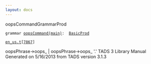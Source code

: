 ```yaml
---
layout: docs
---
```

<span class="title">oopsCommand</span><span class="type">GrammarProd</span>

`grammar `<span class="classExtLink">[`oopsCommand(main)`](../object/oopsCommand(main).html)</span>` :   `[`BasicProd`](../object/BasicProd.html)

[`en_us.t`](../file/en_us.t.html)`[`[`7867`](../source/en_us.t.html#7867)`]`



oopsPhrase-\>oops\_ \| oopsPhrase-\>oops\_ '.'
TADS 3 Library Manual  
Generated on 5/16/2013 from TADS version 3.1.3



